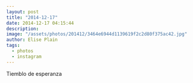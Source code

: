 ```yaml
---
layout: post
title: "2014-12-17"
date: 2014-12-17 04:15:44
description: 
image: "/assets/photos/201412/3464e6944d1139619f2c2d80f375ac42.jpg"
author: Elise Plain
tags: 
  - photos
  - instagram
---
```


Tiemblo de esperanza
<p></p>
